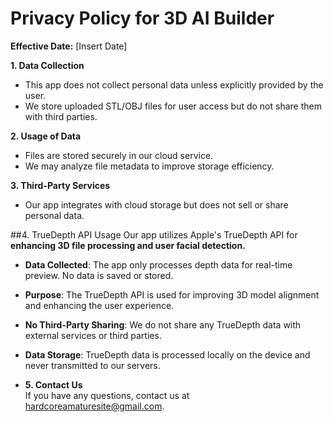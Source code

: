 # Privacy Policy for 3D AI Builder

**Effective Date:** [Insert Date]

**1. Data Collection**  
- This app does not collect personal data unless explicitly provided by the user.
- We store uploaded STL/OBJ files for user access but do not share them with third parties.

**2. Usage of Data**  
- Files are stored securely in our cloud service.
- We may analyze file metadata to improve storage efficiency.

**3. Third-Party Services**  
- Our app integrates with cloud storage but does not sell or share personal data.

##4. TrueDepth API Usage
Our app utilizes Apple's TrueDepth API for **enhancing 3D file processing and user facial detection.** 
- **Data Collected**: The app only processes depth data for real-time preview. No data is saved or stored.
- **Purpose**: The TrueDepth API is used for improving 3D model alignment and enhancing the user experience.
- **No Third-Party Sharing**: We do not share any TrueDepth data with external services or third parties.
- **Data Storage**: TrueDepth data is processed locally on the device and never transmitted to our servers.

- **5. Contact Us**  
If you have any questions, contact us at hardcoreamaturesite@gmail.com.

